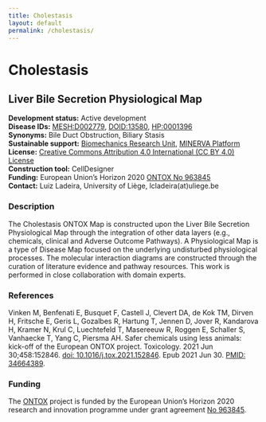 ```yaml
---
title: Cholestasis
layout: default
permalink: /cholestasis/
---
```


# Cholestasis
## Liver Bile Secretion Physiological Map

**Development status:** Active development  
**Disease IDs:** 
[MESH:D002779](https://meshb.nlm.nih.gov/record/ui?ui=D002779), 
[DOID:13580](https://disease-ontology.org/?id=DOID:13580), 
[HP:0001396](http://purl.obolibrary.org/obo/HP_0001396)  
**Synonyms:** Bile Duct Obstruction, Biliary Stasis  
**Sustainable support:**  [Biomechanics Research Unit](http://www.biomech.ulg.ac.be/), [MINERVA Platform](https://minerva.pages.uni.lu/doc/)  
**License:** [Creative Commons Attribution 4.0 International (CC BY 4.0) License](https://creativecommons.org/licenses/by/4.0/)  
**Construction tool:** CellDesigner  
**Funding:** European Union’s Horizon 2020 [ONTOX No 963845](https://doi.org/10.3030/963845)  
**Contact:** Luiz Ladeira, University of Liège, lcladeira(at)uliege.be  

### Description

The Cholestasis ONTOX Map is constructed upon the Liver Bile Secretion Physiological Map through the integration of other data layers (e.g., chemicals, clinical and Adverse Outcome Pathways). A Physiological Map is a type of Disease Map focused on the underlying undisturbed physiological processes. The molecular interaction diagrams are constructed through the curation of literature evidence and pathway resources. This work is performed in close collaboration with domain experts.

### References

Vinken M, Benfenati E, Busquet F, Castell J, Clevert DA, de Kok TM, Dirven H, Fritsche E, Geris L, Gozalbes R, Hartung T, Jennen D, Jover R, Kandarova H, Kramer N, Krul C, Luechtefeld T, Masereeuw R, Roggen E, Schaller S, Vanhaecke T, Yang C, Piersma AH. Safer chemicals using less animals: kick-off of the European ONTOX project. Toxicology. 2021 Jun 30;458:152846. [doi: 10.1016/j.tox.2021.152846](https://doi.org/10.1016/j.tox.2021.152846). Epub 2021 Jun 30. [PMID: 34664389](https://www.ncbi.nlm.nih.gov/pubmed/34664389).

### Funding

The [ONTOX](https://ontox-project.eu/) project is funded by the European Union’s Horizon 2020 research and innovation programme under grant agreement [No 963845](https://doi.org/10.3030/963845).
